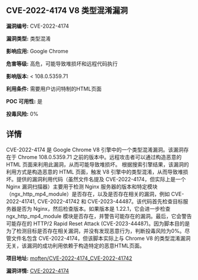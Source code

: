 ## CVE-2022-4174 V8 类型混淆漏洞

**漏洞编号:** CVE-2022-4174

**漏洞类型:** 类型混淆

**影响应用:** Google Chrome

**危害等级:** 高危，可能导致堆损坏和远程代码执行

**影响版本:** < 108.0.5359.71

**利用条件:** 需要用户访问特制的HTML页面

**POC 可用性:** 是

**投毒风险:** 0%

## 详情

CVE-2022-4174 是 Google Chrome V8 引擎中的一个类型混淆漏洞。该漏洞存在于 Chrome 108.0.5359.71 之前的版本中。远程攻击者可以通过构造恶意的 HTML 页面来利用此漏洞，从而可能导致堆损坏。 根据搜索引擎结果，该漏洞的利用方式是构造恶意的 HTML 页面，触发 V8 引擎中的类型混淆，从而导致堆损坏。提供的漏洞利用代码（虽然文件名提及 CVE-2022-4174，但实际上是一个 Nginx 漏洞扫描器）主要用于检测 Nginx 服务器的版本和特定模块（ngx_http_mp4_module）是否存在，以及是否存在相关的漏洞，例如 CVE-2022-41741, CVE-2022-41742 和 CVE-2023-44487。该代码首先检查目标服务器是否为 Nginx，然后检查版本。如果版本是 1.22.1，它会进一步检查 ngx_http_mp4_module 模块是否存在，并警告可能存在的漏洞。最后，它会警告可能存在的 HTTP/2 Rapid Reset Attack (CVE-2023-44487)。因为脚本目的是为了检测目标是否存在相关漏洞，并没有发现恶意行为，判断投毒风险为0%。尽管文件名包含 CVE-2022-4174，但该脚本实际上与 Chrome V8 的类型混淆漏洞无关，该漏洞的成功利用依赖于构造特定的恶意HTML页面。

**项目地址:** [moften/CVE-2022-4174_CVE-2022-41742](https://github.com/moften/CVE-2022-4174_CVE-2022-41742)

**漏洞详情:** [CVE-2022-4174](https://nvd.nist.gov/vuln/detail/CVE-2022-4174)